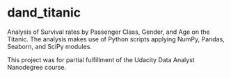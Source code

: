 # dand_titanic
Analysis of Survival rates by Passenger Class, Gender, and Age on the Titanic.  The analysis makes use of Python scripts applying NumPy, Pandas, Seaborn, and SciPy modules.  

This project was for partial fulfillment of the Udacity Data Analyst Nanodegree course.
